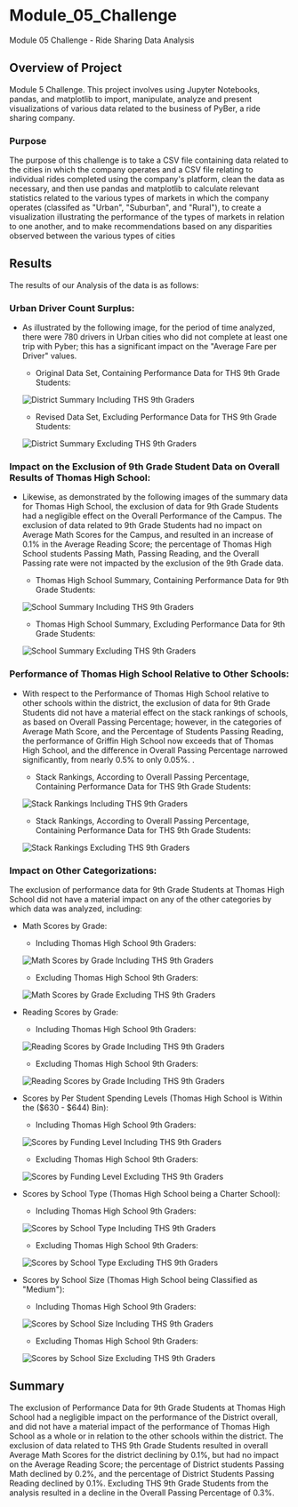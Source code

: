 # Module_05_Challenge
Module 05 Challenge - Ride Sharing Data Analysis

## Overview of Project
Module 5 Challenge. This project involves using Jupyter Notebooks, pandas, and matplotlib to import, manipulate, analyze and present visualizations of various data related to the business of PyBer, a ride sharing company.

### Purpose
The purpose of this challenge is to take a CSV file containing data related to the cities in which the company operates and a CSV file relating to individual rides completed using the company's platform, clean the data as necessary, and then use pandas and matplotlib to calculate relevant statistics related to the various types of markets in which the company operates (classifed as "Urban", "Suburban", and "Rural"), to create a visualization illustrating the performance of the types of markets in relation to one another, and to make recommendations based on any disparities observed between the various types of cities

## Results
The results of our Analysis of the data is as follows:

### Urban Driver Count Surplus:

  - As illustrated by the following image, for the period of time analyzed, there were 780 drivers in Urban cities who did not complete at least one trip with Pyber; this has a significant impact on the "Average Fare per Driver" values.

    - Original Data Set, Containing Performance Data for THS 9th Grade Students:
    
    ![District Summary Including THS 9th Graders](/Images/District_Summary_Inc_THS_9th_Grade_Scores.png)
    
    - Revised Data Set, Excluding Performance Data for THS 9th Grade Students: 

    ![District Summary Excluding THS 9th Graders](/Images/District_Summary_Ex_THS_9th_Grade_Scores.png)

### Impact on the Exclusion of 9th Grade Student Data on Overall Results of Thomas High School:

  - Likewise, as demonstrated by the following images of the summary data for Thomas High School, the exclusion of data for 9th Grade Students had a negligible effect on the Overall Performance of the Campus.  The exclusion of data related to 9th Grade Students had no impact on Average Math Scores for the Campus, and resulted in an increase of 0.1% in the Average Reading Score; the percentage of Thomas High School students Passing Math, Passing Reading, and the Overall Passing rate were not impacted by the exclusion of the 9th Grade data. 

    - Thomas High School Summary, Containing Performance Data for 9th Grade Students:
    
    ![School Summary Including THS 9th Graders](/Images/THS_Summary_Including_9th_Grade_Scores.png)
    
    - Thomas High School Summary, Excluding Performance Data for 9th Grade Students: 

    ![School Summary Excluding THS 9th Graders](/Images/THS_Summary_Excluding_9th_Grade_Scores.png)

### Performance of Thomas High School Relative to Other Schools:

  - With respect to the Performance of Thomas High School relative to other schools within the district, the exclusion of data for 9th Grade Students did not have a material effect on the stack rankings of schools, as based on Overall Passing Percentage; however, in the categories of Average Math Score, and the Percentage of Students Passing Reading, the performance of Griffin High School now exceeds that of Thomas High School, and the difference in Overall Passing Percentage narrowed significantly, from nearly 0.5% to only 0.05%. . 

    - Stack Rankings, According to Overall Passing Percentage, Containing Performance Data for THS 9th Grade Students:
    
    ![Stack Rankings Including THS 9th Graders](/Images/School_Stack_Rankings_Inc_THS_9th_Grade_Scores.png)
    
    - Stack Rankings, According to Overall Passing Percentage, Containing Performance Data for THS 9th Grade Students: 

    ![Stack Rankings Excluding THS 9th Graders](/Images/School_Stack_Rankings_Ex_THS_9th_Grade_Scores.png)      

### Impact on Other Categorizations:

The exclusion of performance data for 9th Grade Students at Thomas High School did not have a material impact on any of the other categories by which data was analyzed, including: 

  - Math Scores by Grade:
       - Including Thomas High School 9th Graders:
       
      ![Math Scores by Grade Including THS 9th Graders](/Images/Math_Scores_Inc_THS_9th_Grade_Scores.png)
    
       - Excluding Thomas High School 9th Graders:
       
      ![Math Scores by Grade Excluding THS 9th Graders](/Images/Math_Scores_Ex_THS_9th_Grade_Scores.png)
      
  - Reading Scores by Grade:
       - Including Thomas High School 9th Graders:
       
      ![Reading Scores by Grade Including THS 9th Graders](/Images/Reading_Scores_Inc_THS_9th_Grade_Scores.png)
    
       - Excluding Thomas High School 9th Graders:
       
      ![Reading Scores by Grade Including THS 9th Graders](/Images/Reading_Scores_Ex_THS_9th_Grade_Scores.png)
  
  - Scores by Per Student Spending Levels (Thomas High School is Within the ($630 - $644) Bin):
       - Including Thomas High School 9th Graders:
       
      ![Scores by Funding Level Including THS 9th Graders](/Images/Scores_Spending_Inc_THS_9th_Grade_Scores.png)
    
       - Excluding Thomas High School 9th Graders:
       
      ![Scores by Funding Level Excluding THS 9th Graders](/Images/Scores_Spending_Ex_THS_9th_Grade_Scores.png)
      
  - Scores by School Type (Thomas High School being a Charter School):
       - Including Thomas High School 9th Graders:
       
      ![Scores by School Type Including THS 9th Graders](/Images/Scores_School_Type_Inc_THS_9th_Grade_Scores.png)
    
       - Excluding Thomas High School 9th Graders:
       
      ![Scores by School Type Excluding THS 9th Graders](/Images/Scores_School_Type_Ex_THS_9th_Grade_Scores.png)
      
   - Scores by School Size (Thomas High School being Classified as "Medium"):
       - Including Thomas High School 9th Graders:
       
      ![Scores by School Size Including THS 9th Graders](/Images/Scores_School_Size_Inc_THS_9th_Grade_Scores.png)
    
       - Excluding Thomas High School 9th Graders:
       
      ![Scores by School Size Excluding THS 9th Graders](/Images/Scores_School_Size_Ex_THS_9th_Grade_Scores.png)
    
## Summary

The exclusion of Performance Data for 9th Grade Students at Thomas High School had a negligible impact on the performance of the District overall, and did not have a material impact of the performance of Thomas High School as a whole or in relation to the other schools within the district.  The exclusion of data related to THS 9th Grade Students resulted in overall Average Math Scores for the district declining by 0.1%, but had no impact on the Average Reading Score; the percentage of District students Passing Math declined by 0.2%, and the percentage of District Students Passing Reading declined by 0.1%.  Excluding THS 9th Grade Students from the analysis resulted in a decline in the Overall Passing Percentage of 0.3%.
